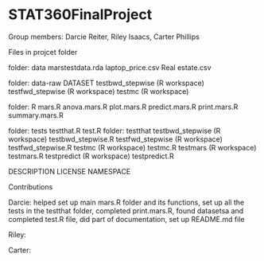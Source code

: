 # STAT360FinalProject
Group members: Darcie Reiter, Riley Isaacs, Carter Phillips 

Files in projcet folder

folder: data
marstestdata.rda
laptop_price.csv
Real estate.csv

folder: data-raw
DATASET
testbwd_stepwise (R workspace)
testfwd_stepwise (R workspace)
testmc (R workspace)

folder: R
mars.R
anova.mars.R
plot.mars.R
predict.mars.R
print.mars.R
summary.mars.R

folder: tests
testthat.R 
test.R
folder: testthat
  testbwd_stepwise (R workspace)
  testbwd_stepwise.R
  testfwd_stepwise (R workspace)
  testfwd_stepwise.R
  testmc (R workspace)
  testmc.R
  testmars (R workspace) 
  testmars.R
  testpredict (R workspace)
  testpredict.R

DESCRIPTION 
LICENSE
NAMESPACE

Contributions

Darcie: helped set up main mars.R folder and its functions, set up all the tests in the testthat folder, completed print.mars.R, found datasetsa and completed test.R file, did part of documentation, set up README.md file

Riley:

Carter: 
